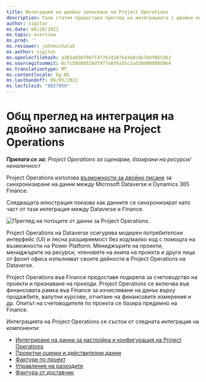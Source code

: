 ```yaml
---
title: Интеграция на двойно записване на Project Operations
description: Тази статия предоставя преглед на интеграцията с двойно писане на Project Operations.
author: sigitac
ms.date: 04/28/2021
ms.topic: overview
ms.prod: ''
ms.reviewer: johnmichalak
ms.author: sigitac
ms.openlocfilehash: d365a036f96ff4f7b14107b43e8c6b70df0b5362
ms.sourcegitcommit: 6cfc50d89528df977a8f6a55c1ad39d99800d9b4
ms.translationtype: MT
ms.contentlocale: bg-BG
ms.lasthandoff: 06/03/2022
ms.locfileid: "8927959"
---
```

# <a name="project-operations-dual-write-integration-overview"></a>Общ преглед на интеграция на двойно записване на Project Operations

_**Прилага се за:** Project Operations за сценарии, базирани на ресурси/неналичност_

Project Operations използва [възможности за двойно писане](/dynamics365/fin-ops-core/dev-itpro/data-entities/dual-write/dual-write-home-page) за синхронизиране на данни между Microsoft Dataverse и Dynamics 365 Finance.

Следващата илюстрация показва как данните се синхронизират като част от тази интеграция между Dataverse и Finance.

![Преглед на потоците от данни за Project Operations.](./media/ProjectOperationsFlows.jpg)

Project Operations на Dataverse осигурява модерен потребителски интерфейс (UI) и лесна разширяемост без код/малко код с помощта на възможности на Power Platform. Мениджърите на проекти, мениджърите на ресурси, членовете на екипа на проекта и други лица от фронт офиса изпълняват своите дейности в Project Operations на Dataverse.

Project Operations във Finance предоставя подкрепа за счетоводство на проекти и признаване на приходи. Project Operations се включва във финансовата рамка във Finance за изчисляване на данък върху продажбите, валутни курсове, отчитане на финансовите измерения и др. Опитът на счетоводителя по проекта се базира предимно на Finance.

Интеграцията на Project Operations се състои от следната интеграция на компоненти:


- [Интегриране на данни за настройка и конфигурация на Project Operations](resource-dual-write-setup-integration.md) 
- [Проектни оценки и действителни данни](resource-dual-write-estimates-actuals.md)
- [Фактури по проект](resource-dual-write-project-invoice.md)
- [Управление на разходите](resource-dual-write-expense.md)
- [Фактура от доставчик](resource-dual-write-vendor-invoice.md)
